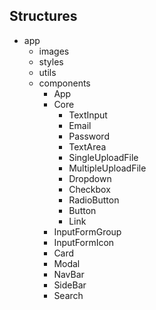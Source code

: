 ## Structures

- app
  - images
  - styles
  - utils
  - components
    - App
    - Core
      - TextInput
      - Email
      - Password
      - TextArea
      - SingleUploadFile
      - MultipleUploadFile
      - Dropdown
      - Checkbox
      - RadioButton
      - Button
      - Link
    - InputFormGroup
    - InputFormIcon
    - Card
    - Modal
    - NavBar
    - SideBar
    - Search